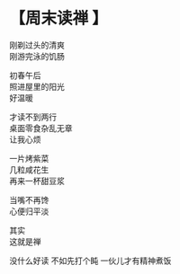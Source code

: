 # 【周末读禅 】

刚剃过头的清爽  
刚游完泳的饥肠 

初春午后  
照进屋里的阳光  
好温暖 

才读不到两行  
桌面零食杂乱无章  
让我心烦

一片烤紫菜  
几粒咸花生  
再来一杯甜豆浆

当嘴不再馋  
心便归平淡  

其实  
这就是禅


没什么好读
不如先打个盹
一伙儿才有精神煮饭
